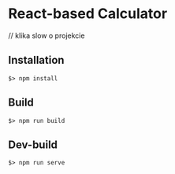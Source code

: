 # React-based Calculator
// klika slow o projekcie

## Installation
```
$> npm install
```

## Build
```
$> npm run build
```

## Dev-build
```
$> npm run serve
```
